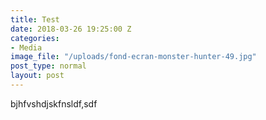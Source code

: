 ```yaml
---
title: Test
date: 2018-03-26 19:25:00 Z
categories:
- Media
image_file: "/uploads/fond-ecran-monster-hunter-49.jpg"
post_type: normal
layout: post
---
```


bjhfvshdjskfnsldf,sdf